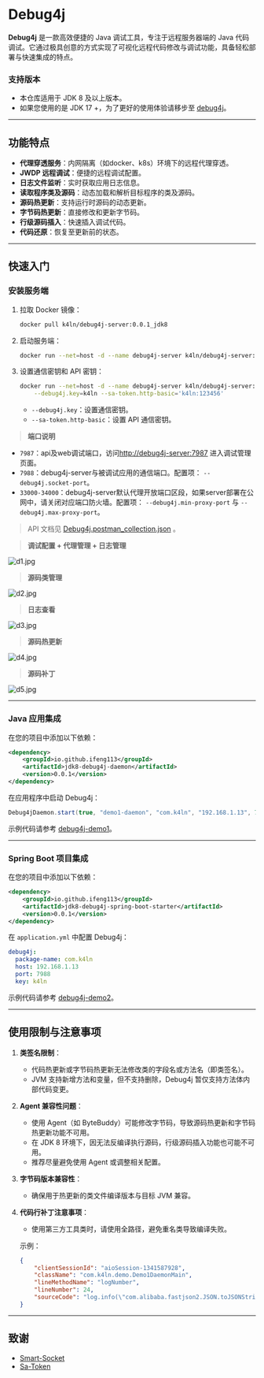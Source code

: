 # Debug4j

**Debug4j** 是一款高效便捷的 Java 调试工具，专注于远程服务器端的 Java 代码调试。它通过极具创意的方式实现了可视化远程代码修改与调试功能，具备轻松部署与快速集成的特点。

### 支持版本
- 本仓库适用于 JDK 8 及以上版本。
- 如果您使用的是 JDK 17 +，为了更好的使用体验请移步至 [debug4j](https://github.com/ifeng113/debug4j)。

---

## 功能特点

- **代理穿透服务**：内网隔离（如docker、k8s）环境下的远程代理穿透。
- **JWDP 远程调试**：便捷的远程调试配置。
- **日志文件监听**：实时获取应用日志信息。
- **读取程序类及源码**：动态加载和解析目标程序的类及源码。
- **源码热更新**：支持运行时源码的动态更新。
- **字节码热更新**：直接修改和更新字节码。
- **行级源码插入**：快速插入调试代码。
- **代码还原**：恢复至更新前的状态。

---

## 快速入门

### 安装服务端

1. 拉取 Docker 镜像：
   ```bash
   docker pull k4ln/debug4j-server:0.0.1_jdk8
   ```

2. 启动服务端：
   ```bash
   docker run --net=host -d --name debug4j-server k4ln/debug4j-server:0.0.1_jdk8
   ```

3. 设置通信密钥和 API 密钥：
   ```bash
   docker run --net=host -d --name debug4j-server k4ln/debug4j-server:0.0.1_jdk8 \
       --debug4j.key=k4ln --sa-token.http-basic='k4ln:123456'
   ```

   - `--debug4j.key`：设置通信密钥。
   - `--sa-token.http-basic`：设置 API 通信密钥。

>**端口说明**

- `7987`：api及web调试端口，访问[http://debug4j-server:7987](http://debug4j-server:7987) 进入调试管理页面。
- `7988`：debug4j-server与被调试应用的通信端口。配置项： `--debug4j.socket-port`。
- `33000-34000`：debug4j-server默认代理开放端口区段，如果server部署在公网中，请关闭对应端口防火墙。配置项： `--debug4j.min-proxy-port` 与 `--debug4j.max-proxy-port`。

> API 文档见 [Debug4j.postman_collection.json](https://github.com/ifeng113/debug4j-jdk8/blob/master/src/main/resources/Debug4j.postman_collection.json) 。

> **调试配置 + 代理管理 + 日志管理**

![d1.jpg](src/main/resources/md/static/d1.png)

> **源码类管理**

![d2.jpg](src/main/resources/md/static/d2.png)

> **日志查看**

![d3.jpg](src/main/resources/md/static/d3.png)

> **源码热更新**

![d4.jpg](src/main/resources/md/static/d4.png)

> **源码补丁**

![d5.jpg](src/main/resources/md/static/d5.png)

---

### Java 应用集成

在您的项目中添加以下依赖：
```xml
<dependency>
    <groupId>io.github.ifeng113</groupId>
    <artifactId>jdk8-debug4j-daemon</artifactId>
    <version>0.0.1</version>
</dependency>
```

在应用程序中启动 Debug4j：
```java
Debug4jDaemon.start(true, "demo1-daemon", "com.k4ln", "192.168.1.13", 7988, "k4ln");
```
示例代码请参考 [debug4j-demo1](https://github.com/ifeng113/debug4j-jdk8/tree/master/debug4j-demo1)。

---

### Spring Boot 项目集成

在您的项目中添加以下依赖：
```xml
<dependency>
    <groupId>io.github.ifeng113</groupId>
    <artifactId>jdk8-debug4j-spring-boot-starter</artifactId>
    <version>0.0.1</version>
</dependency>
```

在 `application.yml` 中配置 Debug4j：
```yaml
debug4j:
  package-name: com.k4ln
  host: 192.168.1.13
  port: 7988
  key: k4ln
```
示例代码请参考 [debug4j-demo2](https://github.com/ifeng113/debug4j-jdk8/tree/master/debug4j-demo2)。

---

## 使用限制与注意事项

1. **类签名限制**：
   - 代码热更新或字节码热更新无法修改类的字段名或方法名（即类签名）。
   - JVM 支持新增方法和变量，但不支持删除，Debug4j 暂仅支持方法体内部代码变更。

2. **Agent 兼容性问题**：
   - 使用 Agent（如 ByteBuddy）可能修改字节码，导致源码热更新和字节码热更新功能不可用。
   - 在 JDK 8 环境下，因无法反编译执行源码，行级源码插入功能也可能不可用。
   - 推荐尽量避免使用 Agent 或调整相关配置。

3. **字节码版本兼容性**：
   - 确保用于热更新的类文件编译版本与目标 JVM 兼容。

4. **代码行补丁注意事项**：
   - 使用第三方工具类时，请使用全路径，避免重名类导致编译失败。
   
   示例：
   ```json
   {
       "clientSessionId": "aioSession-1341587928",
       "className": "com.k4ln.demo.Demo1DaemonMain",
       "lineMethodName": "logNumber",
       "lineNumber": 24,
       "sourceCode": "log.info(\"com.alibaba.fastjson2.JSON.toJSONString(patch13)\");"
   }
   ```

---

## 致谢

- [Smart-Socket](https://github.com/smartboot/smart-socket)
- [Sa-Token](https://github.com/dromara/sa-token)

